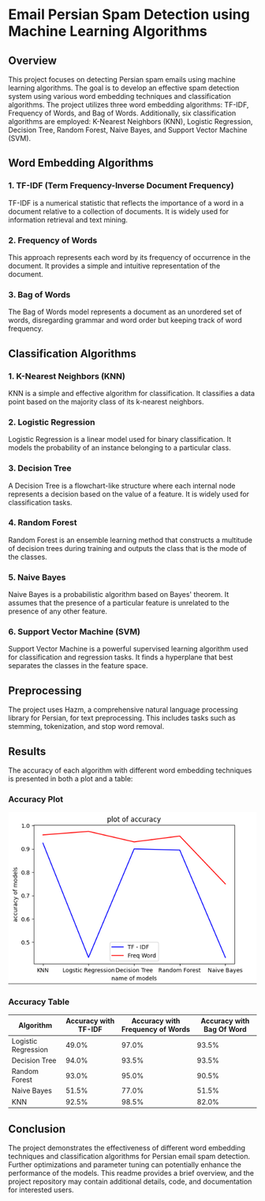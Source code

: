 # Email Persian Spam Detection using Machine Learning Algorithms

## Overview
This project focuses on detecting Persian spam emails using machine learning algorithms. The goal is to develop an effective spam detection system using various word embedding techniques and classification algorithms. The project utilizes three word embedding algorithms: TF-IDF, Frequency of Words, and Bag of Words. Additionally, six classification algorithms are employed: K-Nearest Neighbors (KNN), Logistic Regression, Decision Tree, Random Forest, Naive Bayes, and Support Vector Machine (SVM).

## Word Embedding Algorithms

### 1. TF-IDF (Term Frequency-Inverse Document Frequency)
TF-IDF is a numerical statistic that reflects the importance of a word in a document relative to a collection of documents. It is widely used for information retrieval and text mining.

### 2. Frequency of Words
This approach represents each word by its frequency of occurrence in the document. It provides a simple and intuitive representation of the document.

### 3. Bag of Words
The Bag of Words model represents a document as an unordered set of words, disregarding grammar and word order but keeping track of word frequency.

## Classification Algorithms

### 1. K-Nearest Neighbors (KNN)
KNN is a simple and effective algorithm for classification. It classifies a data point based on the majority class of its k-nearest neighbors.

### 2. Logistic Regression
Logistic Regression is a linear model used for binary classification. It models the probability of an instance belonging to a particular class.

### 3. Decision Tree
A Decision Tree is a flowchart-like structure where each internal node represents a decision based on the value of a feature. It is widely used for classification tasks.

### 4. Random Forest
Random Forest is an ensemble learning method that constructs a multitude of decision trees during training and outputs the class that is the mode of the classes.

### 5. Naive Bayes
Naive Bayes is a probabilistic algorithm based on Bayes' theorem. It assumes that the presence of a particular feature is unrelated to the presence of any other feature.

### 6. Support Vector Machine (SVM)
Support Vector Machine is a powerful supervised learning algorithm used for classification and regression tasks. It finds a hyperplane that best separates the classes in the feature space.

## Preprocessing

The project uses Hazm, a comprehensive natural language processing library for Persian, for text preprocessing. This includes tasks such as stemming, tokenization, and stop word removal.

## Results

The accuracy of each algorithm with different word embedding techniques is presented in both a plot and a table:

### Accuracy Plot
![Accuracy Plot](https://github.com/parvvaresh/email-spam-detection/blob/main/src/plots/accuracy.png)

### Accuracy Table

| Algorithm             | Accuracy with TF-IDF | Accuracy with Frequency of Words |  Accuracy with Bag Of Word|
|-----------------------|----------------------|----------------------------------|---------------------------|
| Logistic Regression   | 49.0%                | 97.0%                            | 93.5%
| Decision Tree         | 94.0%                | 93.5%                            | 93.5%
| Random Forest         | 93.0%                | 95.0%                            | 90.5%
| Naive Bayes           | 51.5%                | 77.0%                            | 51.5%
| KNN                   | 92.5%                | 98.5%                            | 82.0%

## Conclusion

The project demonstrates the effectiveness of different word embedding techniques and classification algorithms for Persian email spam detection. Further optimizations and parameter tuning can potentially enhance the performance of the models. This readme provides a brief overview, and the project repository may contain additional details, code, and documentation for interested users.

